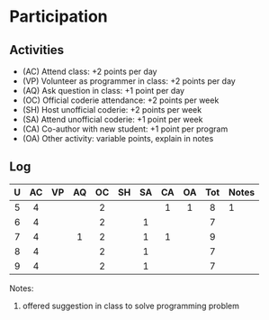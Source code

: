 Participation
=============

## Activities ## 

+ (AC) Attend class: +2 points per day
+ (VP) Volunteer as programmer in class: +2 points per day
+ (AQ) Ask question in class: +1 point per day
+ (OC) Official coderie attendance: +2 points per week
+ (SH) Host unofficial coderie: +2 points per week
+ (SA) Attend unofficial coderie: +1 point per week
+ (CA) Co-author with new student: +1 point per program
+ (OA) Other activity: variable points, explain in notes

## Log ##

| U | AC | VP | AQ | OC | SH | SA | CA | OA | Tot | Notes
|:-:|:--:|:--:|:--:|:--:|:--:|:--:|:--:|:--:|:---:|:--------
| 5 | 4  |    |    |  2 |    |    | 1  | 1  |  8  | 1
| 6 | 4  |    |    |  2 |    |  1 |    |    |  7  | 
| 7 | 4  |    | 1  |  2 |    |  1 | 1  |    |  9  |   
| 8 | 4  |    |    |  2 |    |  1 |    |    |  7  |
| 9 | 4  |    |    |  2 |    |  1 |    |    |  7  |

Notes:

1. offered suggestion in class to solve programming problem
